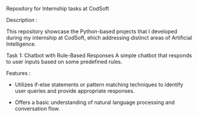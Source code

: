 Repository for Internship tasks at CodSoft


Description : 

This repository showcase the Python-based projects that I developed during my internship at CodSoft, ehich addressing distinct areas of Artificial Intelligence.


Task 1: Chatbot with Rule-Based Responses
A simple chatbot that responds to user inputs based on some predefined rules.

Features :  
- Utilizes if-else statements or pattern matching techniques to identify user queries and provide appropriate responses.
          
- Offers a basic understanding of natural language processing and conversation flow.

